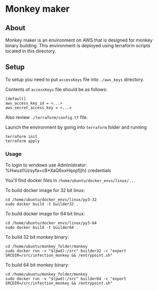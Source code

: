 # Monkey maker

## About

Monkey maker is an environment on AWS that 
is designed for monkey binary building. 
This environment is deployed using terraform scripts
located in this directory.

## Setup

To setup you need to put `accessKeys` file into `./aws_keys` directory.

Contents of `accessKeys` file should be as follows:

```
[default]
aws_access_key_id = <...>
aws_secret_access_key = <...>
```
Also review `./terraform/config.tf` file.

Launch the environment by going into `terraform` folder and running
```angular2html
terraform init
terraform apply
```

### Usage

To login to windows use Administrator: %HwuzI!Uzsyfa=cB*XaQ6xxHqopfj)h) credentials

You'll find docker files in `/home/ubuntu/docker_envs/linux/...`

To build docker image for 32 bit linux: 
```
cd /home/ubuntu/docker_envs/linux/py3-32
sudo docker build -t builder32 .
```

To build docker image for 64 bit linux: 
```
cd /home/ubuntu/docker_envs/linux/py3-64
sudo docker build -t builder64 .
```

To build 32 bit monkey binary:
```
cd /home/ubuntu/monkey_folder/monkey
sudo docker run -v "$(pwd):/src" builder32 -c "export SRCDIR=/src/infection_monkey && /entrypoint.sh"
```

To build 64 bit monkey binary:
```
cd /home/ubuntu/monkey_folder/monkey
sudo docker run -v "$(pwd):/src" builder64 -c "export SRCDIR=/src/infection_monkey && /entrypoint.sh"
```
